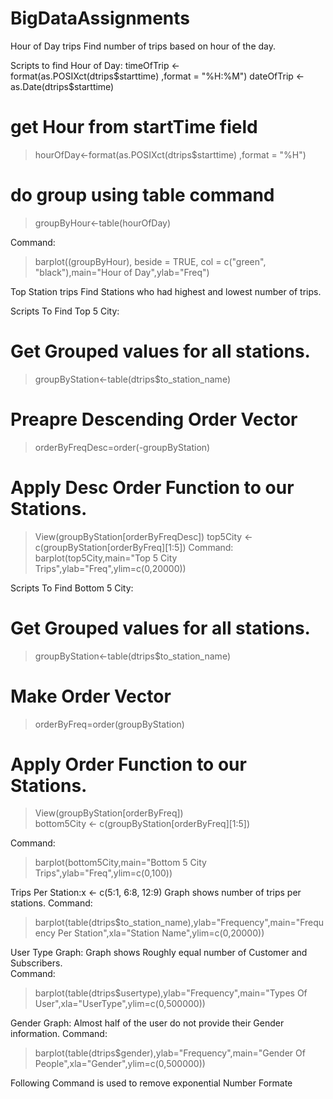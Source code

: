 # BigDataAssignments
Hour of Day trips
Find number of trips based on hour of the day.

Scripts to find Hour of Day:
timeOfTrip <- format(as.POSIXct(dtrips$starttime) ,format = "%H:%M")
dateOfTrip <- as.Date(dtrips$starttime)
# get Hour from startTime field
> hourOfDay<-format(as.POSIXct(dtrips$starttime) ,format = "%H")
# do group using table command
> groupByHour<-table(hourOfDay)

Command:
> barplot((groupByHour), beside = TRUE, col = c("green", "black"),main="Hour of Day",ylab="Freq")
 
Top Station trips
Find Stations who had highest and lowest number of trips.

Scripts To Find Top 5 City:
# Get Grouped values for all stations.
> groupByStation←table(dtrips$to_station_name)

# Preapre Descending Order Vector 
>  orderByFreqDesc=order(-groupByStation)

# Apply Desc Order Function to our Stations.
> View(groupByStation[orderByFreqDesc])
> top5City <- c(groupByStation[orderByFreq][1:5])
Command:
> barplot(top5City,main="Top 5 City Trips",ylab="Freq",ylim=c(0,20000))

Scripts To Find Bottom 5 City:

# Get Grouped values for all stations.
> groupByStation←table(dtrips$to_station_name)

# Make Order Vector					
> orderByFreq=order(groupByStation)	
	
# Apply Order Function to our Stations.
> View(groupByStation[orderByFreq])		
> bottom5City <- c(groupByStation[orderByFreq][1:5])

Command:
> barplot(bottom5City,main="Bottom 5 City Trips",ylab="Freq",ylim=c(0,100))


Trips Per Station:x <- c(5:1, 6:8, 12:9)
Graph shows number of trips per stations.
Command:
> barplot(table(dtrips$to_station_name),ylab="Frequency",main="Frequency Per Station",xla="Station Name",ylim=c(0,20000))


User Type Graph:
Graph shows Roughly equal number of Customer and Subscribers.  
Command:
 > barplot(table(dtrips$usertype),ylab="Frequency",main="Types Of User",xla="UserType",ylim=c(0,500000))





Gender Graph:
Almost half of the user do not provide their Gender information.
Command:
> barplot(table(dtrips$gender),ylab="Frequency",main="Gender Of People",xla="Gender",ylim=c(0,500000))

Following Command is used to remove exponential Number Formate  

